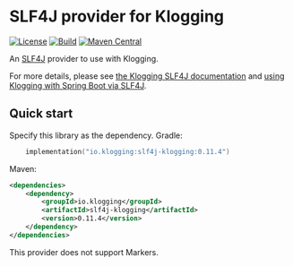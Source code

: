 # SLF4J provider for Klogging

[![License](https://img.shields.io/badge/License-Apache%202.0-blue.svg)](https://opensource.org/licenses/Apache-2.0)
[![Build](https://github.com/klogging/klogging/actions/workflows/build-slf4j-klogging.yml/badge.svg)](https://github.com/klogging/klogging/actions/workflows/build-slf4j-klogging.yml)
[![Maven Central](https://img.shields.io/maven-central/v/io.klogging/slf4j-klogging.svg?label=maven%20central)](https://central.sonatype.com/search?smo=true&q=io.klogging%3Aslf4j-klogging)

An [SLF4J](https://www.slf4j.org) provider to use with Klogging.

For more details, please see [the Klogging SLF4J documentation](https://klogging.io/docs/java/slf4j)
and [using Klogging with Spring Boot via SLF4J](https://klogging.io/docs/java/spring-boot).

## Quick start

Specify this library as the dependency. Gradle:

```kotlin
    implementation("io.klogging:slf4j-klogging:0.11.4")
```

Maven:

```xml
<dependencies>
    <dependency>
        <groupId>io.klogging</groupId>
        <artifactId>slf4j-klogging</artifactId>
        <version>0.11.4</version>
    </dependency>
</dependencies>
```

This provider does not support Markers.

